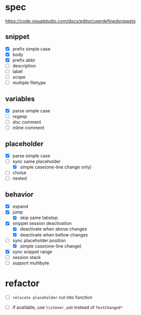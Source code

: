 # spec

https://code.visualstudio.com/docs/editor/userdefinedsnippets

## snippet

- [x] prefix simple case
- [x] body
- [x] prefix abbr
- [ ] description
- [ ] label
- [ ] scope
- [ ] multiple filetype

## variables

- [x] parse simple case
- [ ] regexp
- [ ] doc comment
- [ ] inline comment

## placeholder

- [x] parse simple case
- [ ] sync same placeholder
  - [x] simple case(one-line change only)
- [ ] choise
- [ ] nested

## behavior

- [x] expand
- [x] jump
  - [x] skip same tabstop
- [x] snippet session deactivation
    - [x] deactivate when above changes
    - [x] deactivate when bellow changes
- [ ] sync placeholder position
  - [x] simple case(one-line change)
- [x] sync snippet range
- [ ] session stack
- [ ] support multibyte

# refactor

- [ ] `relocate placeholder` cut into function
- [ ] if available, use `listener_add` instead of `TextChanged*`

